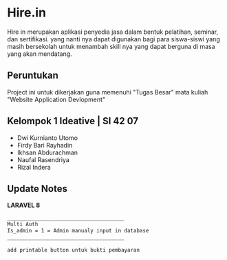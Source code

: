 # Hire.in

Hire in merupakan aplikasi penyedia jasa dalam bentuk pelatihan, seminar, dan sertifikasi.
yang nanti nya dapat digunakan bagi para siswa-siswi yang masih bersekolah untuk menambah skill nya
yang dapat berguna di masa yang akan mendatang.

## Peruntukan

Project ini untuk dikerjakan guna memenuhi "Tugas Besar" mata kuliah
"Website Application Devlopment"


## Kelompok 1 Ideative | SI 42 07

- Dwi Kurnianto Utomo
- Firdy Bari Rayhadin
- Ikhsan Abdurachman
- Naufal Rasendriya
- Rizal Indera


## Update Notes

<b> LARAVEL 8 </b>

```bash
______________________________________
Multi Auth 
Is_admin = 1 = Admin manualy input in database
______________________________________
 
add printable button untuk bukti pembayaran
